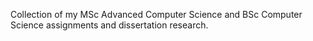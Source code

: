 Collection of my MSc Advanced Computer Science and BSc Computer Science assignments and dissertation research.

